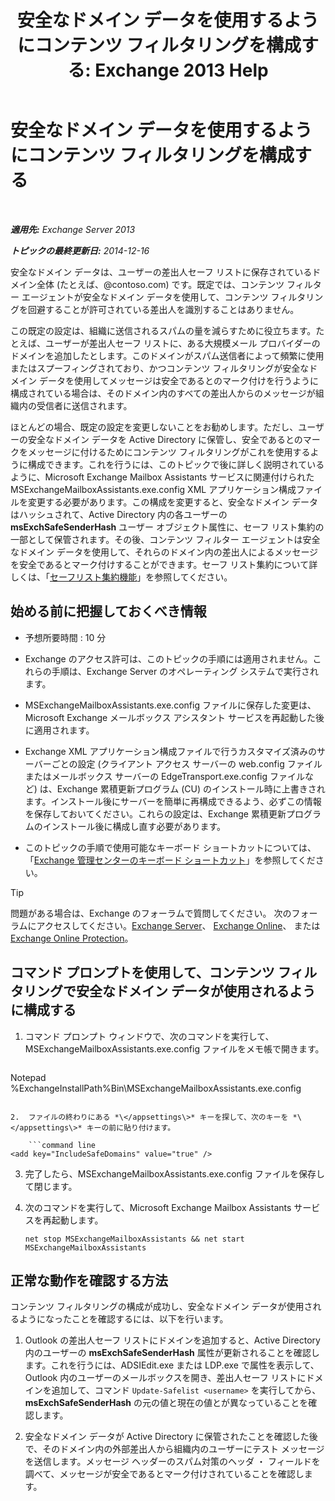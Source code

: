 ﻿---
title: '安全なドメイン データを使用するようにコンテンツ フィルタリングを構成する: Exchange 2013 Help'
TOCTitle: 安全なドメイン データを使用するようにコンテンツ フィルタリングを構成する
ms:assetid: 1ee2b663-b4f3-4fef-8954-986f2d820924
ms:mtpsurl: https://technet.microsoft.com/ja-jp/library/Dn467930(v=EXCHG.150)
ms:contentKeyID: 59634976
ms.date: 05/23/2018
mtps_version: v=EXCHG.150
ms.translationtype: MT
---

# 安全なドメイン データを使用するようにコンテンツ フィルタリングを構成する

 

_**適用先:** Exchange Server 2013_

_**トピックの最終更新日:** 2014-12-16_

安全なドメイン データは、ユーザーの差出人セーフ リストに保存されているドメイン全体 (たとえば、@contoso.com) です。既定では、コンテンツ フィルター エージェントが安全なドメイン データを使用して、コンテンツ フィルタリングを回避することが許可されている差出人を識別することはありません。

この既定の設定は、組織に送信されるスパムの量を減らすために役立ちます。たとえば、ユーザーが差出人セーフ リストに、ある大規模メール プロバイダーのドメインを追加したとします。このドメインがスパム送信者によって頻繁に使用またはスプーフィングされており、かつコンテンツ フィルタリングが安全なドメイン データを使用してメッセージは安全であるとのマーク付けを行うように構成されている場合は、そのドメイン内のすべての差出人からのメッセージが組織内の受信者に送信されます。

ほとんどの場合、既定の設定を変更しないことをお勧めします。ただし、ユーザーの安全なドメイン データを Active Directory に保管し、安全であるとのマークをメッセージに付けるためにコンテンツ フィルタリングがこれを使用するように構成できます。これを行うには、このトピックで後に詳しく説明されているように、Microsoft Exchange Mailbox Assistants サービスに関連付けられた MSExchangeMailboxAssistants.exe.config XML アプリケーション構成ファイルを変更する必要があります。この構成を変更すると、安全なドメイン データはハッシュされて、Active Directory 内の各ユーザーの **msExchSafeSenderHash** ユーザー オブジェクト属性に、セーフ リスト集約の一部として保管されます。その後、コンテンツ フィルター エージェントは安全なドメイン データを使用して、それらのドメイン内の差出人によるメッセージを安全であるとマーク付けすることができます。セーフ リスト集約について詳しくは、「[セーフリスト集約機能](safelist-aggregation-exchange-2013-help.md)」を参照してください。

## 始める前に把握しておくべき情報

  - 予想所要時間 : 10 分

  - Exchange のアクセス許可は、このトピックの手順には適用されません。これらの手順は、Exchange Server のオペレーティング システムで実行されます。

  - MSExchangeMailboxAssistants.exe.config ファイルに保存した変更は、Microsoft Exchange メールボックス アシスタント サービスを再起動した後に適用されます。

  - Exchange XML アプリケーション構成ファイルで行うカスタマイズ済みのサーバーごとの設定 (クライアント アクセス サーバーの web.config ファイルまたはメールボックス サーバーの EdgeTransport.exe.config ファイルなど) は、Exchange 累積更新プログラム (CU) のインストール時に上書きされます。インストール後にサーバーを簡単に再構成できるよう、必ずこの情報を保存しておいてください。これらの設定は、Exchange 累積更新プログラムのインストール後に構成し直す必要があります。

  - このトピックの手順で使用可能なキーボード ショートカットについては、「[Exchange 管理センターのキーボード ショートカット](keyboard-shortcuts-in-the-exchange-admin-center-exchange-online-protection-help.md)」を参照してください。


> [!TIP]
> 問題がある場合は、Exchange のフォーラムで質問してください。 次のフォーラムにアクセスしてください。<A href="https://go.microsoft.com/fwlink/p/?linkid=60612">Exchange Server</A>、 <A href="https://go.microsoft.com/fwlink/p/?linkid=267542">Exchange Online</A>、 または <A href="https://go.microsoft.com/fwlink/p/?linkid=285351">Exchange Online Protection</A>。



## コマンド プロンプトを使用して、コンテンツ フィルタリングで安全なドメイン データが使用されるように構成する

1.  コマンド プロンプト ウィンドウで、次のコマンドを実行して、MSExchangeMailboxAssistants.exe.config ファイルをメモ帳で開きます。
    
    ```powershell
Notepad %ExchangeInstallPath%Bin\MSExchangeMailboxAssistants.exe.config
```

2.  ファイルの終わりにある *\</appsettings\>* キーを探して、次のキーを *\</appsettings\>* キーの前に貼り付けます。
    
    ```command line
<add key="IncludeSafeDomains" value="true" />
```

3.  完了したら、MSExchangeMailboxAssistants.exe.config ファイルを保存して閉じます。

4.  次のコマンドを実行して、Microsoft Exchange Mailbox Assistants サービスを再起動します。
    
        net stop MSExchangeMailboxAssistants && net start MSExchangeMailboxAssistants

## 正常な動作を確認する方法

コンテンツ フィルタリングの構成が成功し、安全なドメイン データが使用されるようになったことを確認するには、以下を行います。

1.  Outlook の差出人セーフ リストにドメインを追加すると、Active Directory 内のユーザーの **msExchSafeSenderHash** 属性が更新されることを確認します。これを行うには、ADSIEdit.exe または LDP.exe で属性を表示して、Outlook 内のユーザーのメールボックスを開き、差出人セーフ リストにドメインを追加して、コマンド `Update-Safelist <username>` を実行してから、**msExchSafeSenderHash** の元の値と現在の値とが異なっていることを確認します。

2.  安全なドメイン データが Active Directory に保管されたことを確認した後で、そのドメイン内の外部差出人から組織内のユーザーにテスト メッセージを送信します。メッセージ ヘッダーのスパム対策のヘッダ ・ フィールドを調べて、メッセージが安全であるとマーク付けされていることを確認します。

